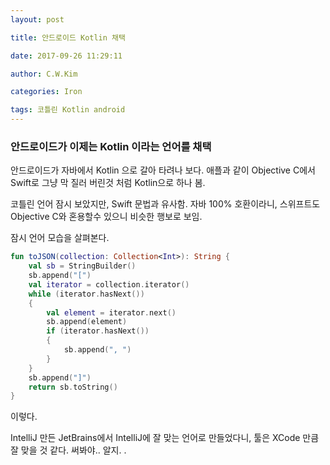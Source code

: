 ```yaml
---
layout: post

title: 안드로이드 Kotlin 채택

date: 2017-09-26 11:29:11

author: C.W.Kim

categories: Iron

tags: 코틀린 Kotlin android
---
```


### 안드로이드가 이제는 Kotlin 이라는 언어를 채택 ###

안드로이드가 자바에서 Kotlin 으로 갈아 타려나 보다. 애플과 같이 Objective C에서 Swift로 그냥 막 질러 버린것 처럼 Kotlin으로 하나 봄.

코틀린 언어 잠시 보았지만, Swift 문법과 유사함. 자바 100% 호환이라니, 스위프트도 Objective C와 혼용할수 있으니 비슷한 행보로 보임. 



잠시 언어 모습을 살펴본다.

~~~kotlin
fun toJSON(collection: Collection<Int>): String {
    val sb = StringBuilder()
    sb.append("[")
    val iterator = collection.iterator()
    while (iterator.hasNext())
    {
        val element = iterator.next()
        sb.append(element)
        if (iterator.hasNext())
        {
            sb.append(", ")
        }
    }
    sb.append("]")
    return sb.toString()
}
~~~

이렇다.

 IntelliJ 만든 JetBrains에서 IntelliJ에 잘 맞는 언어로 만들었다니, 툴은 XCode 만큼 잘 맞을 것 같다. 써봐야.. 알지. .

